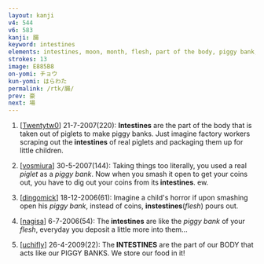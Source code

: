 ```yaml
---
layout: kanji
v4: 544
v6: 583
kanji: 腸
keyword: intestines
elements: intestines, moon, month, flesh, part of the body, piggy bank, sun, day, piglets
strokes: 13
image: E885B8
on-yomi: チョウ
kun-yomi: はらわた
permalink: /rtk/腸/
prev: 豪
next: 場
---
```


1) [<a href="http://kanji.koohii.com/profile/Twentytw0">Twentytw0</a>] 21-7-2007(220): <strong>Intestines</strong> are the part of the body that is taken out of piglets to make piggy banks. Just imagine factory workers scraping out the<strong> intestines</strong> of real piglets and packaging them up for little children.

2) [<a href="http://kanji.koohii.com/profile/vosmiura">vosmiura</a>] 30-5-2007(144): Taking things too literally, you used a real <em>piglet</em> as a <em>piggy bank</em>. Now when you smash it open to get your coins out, you have to dig out your coins from its<strong> intestines</strong>. ew.

3) [<a href="http://kanji.koohii.com/profile/dingomick">dingomick</a>] 18-12-2006(61): Imagine a child&#039;s horror if upon smashing open his <em>piggy bank</em>, instead of coins, <strong>instestines</strong>(<em>flesh</em>) pours out.

4) [<a href="http://kanji.koohii.com/profile/nagisa">nagisa</a>] 6-7-2006(54): The<strong> intestines</strong> are like the <em>piggy bank</em> of your <em>flesh</em>, everyday you deposit a little more into them...

5) [<a href="http://kanji.koohii.com/profile/uchifly">uchifly</a>] 26-4-2009(22): The<strong> INTESTINES</strong> are the part of our BODY that acts like our PIGGY BANKS. We store our food in it!

